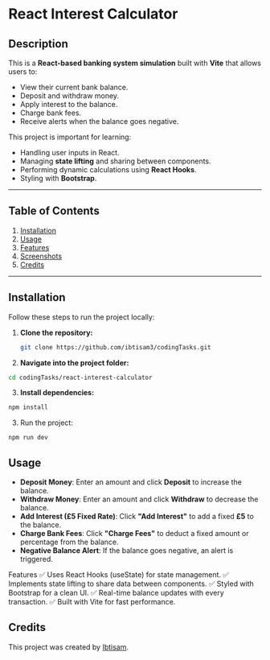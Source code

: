 
# React Interest Calculator

## Description
This is a **React-based banking system simulation** built with **Vite** that allows users to:
- View their current bank balance.
- Deposit and withdraw money.
- Apply interest to the balance.
- Charge bank fees.
- Receive alerts when the balance goes negative.

This project is important for learning:
- Handling user inputs in React.
- Managing **state lifting** and sharing between components.
- Performing dynamic calculations using **React Hooks**.
- Styling with **Bootstrap**.

---

## Table of Contents
1. [Installation](#installation)
2. [Usage](#usage)
3. [Features](#features)
4. [Screenshots](#screenshots)
5. [Credits](#credits)

---

## Installation
Follow these steps to run the project locally:

1. **Clone the repository:**
   ```bash
   git clone https://github.com/ibtisam3/codingTasks.git
   

2. **Navigate into the project folder:**

```bash
cd codingTasks/react-interest-calculator
```

3. **Install dependencies:**
```bash
npm install
```

3. Run the project:
```bash
npm run dev
```

## Usage
- **Deposit Money**: Enter an amount and click **Deposit** to increase the balance.
- **Withdraw Money**: Enter an amount and click **Withdraw** to decrease the balance.
- **Add Interest (£5 Fixed Rate)**: Click **"Add Interest"** to add a fixed **£5** to the balance.
- **Charge Bank Fees**: Click **"Charge Fees"** to deduct a fixed amount or percentage from the balance.
- **Negative Balance Alert**: If the balance goes negative, an alert is triggered.


Features
✅ Uses React Hooks (useState) for state management.
✅ Implements state lifting to share data between components.
✅ Styled with Bootstrap for a clean UI.
✅ Real-time balance updates with every transaction.
✅ Built with Vite for fast performance.


## Credits
This project was created by [Ibtisam](https://github.com/ibtisam3).  
